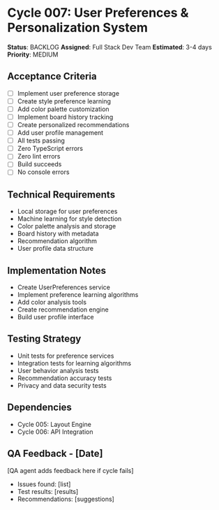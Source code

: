 # Cycle 007: User Preferences & Personalization System
**Status**: BACKLOG
**Assigned**: Full Stack Dev Team
**Estimated**: 3-4 days
**Priority**: MEDIUM

## Acceptance Criteria
- [ ] Implement user preference storage
- [ ] Create style preference learning
- [ ] Add color palette customization
- [ ] Implement board history tracking
- [ ] Create personalized recommendations
- [ ] Add user profile management
- [ ] All tests passing
- [ ] Zero TypeScript errors
- [ ] Zero lint errors
- [ ] Build succeeds
- [ ] No console errors

## Technical Requirements
- Local storage for user preferences
- Machine learning for style detection
- Color palette analysis and storage
- Board history with metadata
- Recommendation algorithm
- User profile data structure

## Implementation Notes
- Create UserPreferences service
- Implement preference learning algorithms
- Add color analysis tools
- Create recommendation engine
- Build user profile interface

## Testing Strategy
- Unit tests for preference services
- Integration tests for learning algorithms
- User behavior analysis tests
- Recommendation accuracy tests
- Privacy and data security tests

## Dependencies
- Cycle 005: Layout Engine
- Cycle 006: API Integration

## QA Feedback - [Date]
[QA agent adds feedback here if cycle fails]
- Issues found: [list]
- Test results: [results]
- Recommendations: [suggestions]




